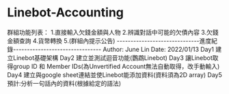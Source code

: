 # Linebot-Accounting
群組功能列表：
1.直接輸入欠錢金額與人物
2.辨識對話中可能的欠債內容
3.欠錢金額查詢
4.貨幣轉換
5.(群組內提示公告)
------------------------------進度紀錄--------------------------------
Author: June Lin
Date: 2022/01/13
Day1 建立Linebot基礎架構
Day2 建立並測試迴音功能(鸚鵡Linebot)
Day3 讓Linebot取得group ID 和 Member IDs(為Unvertified Account無法自動取得，改手動輸入)
Day4 建立與google sheet連結並使Linebot能添加資料(資料須為2D array)
Day5 預計:分析一句話內的資料(根據給定的語法)
